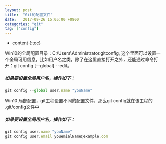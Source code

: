 ```yaml
---
layout: post
title:  "Git的配置文件"
date:   2017-09-26 15:05:00 +0800
categories: "git"
tag: ["config"]
---
```



* content
{:toc}

Win10的全局配置目录：C:\Users\Administrator\.gitconfig, 这个里面可以设置一个全局可用信息，比如用户名之类，除了在这里直接打开之外，还能通过命令打开：git config [--global] --edit。

##### 如果要设置全局用户名，操作如下：
```js
git config --global user.name "youName"
```

Win10 局部配置，git工程设置不同的配置文件，那么git config就在该工程的 .git/config文件中

##### 如果要设置全局用户名，操作如下：
```js
git config user.name "youName"
git config user.email youemialName@example.com
```
